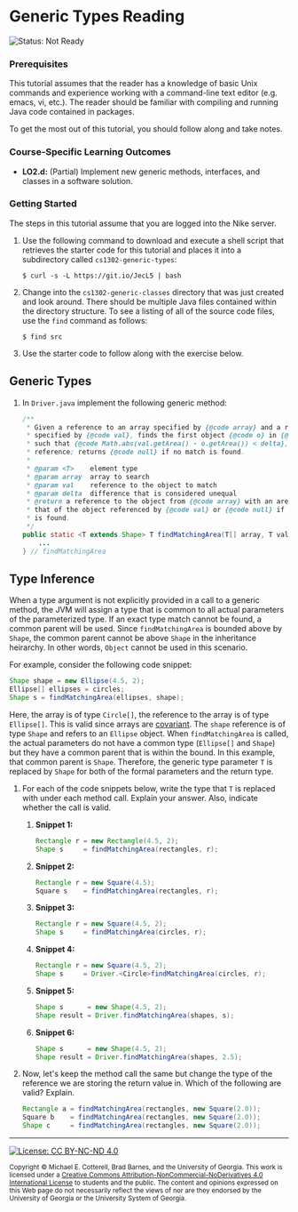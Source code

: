 # Generic Types Reading

![Status: Not Ready](https://img.shields.io/badge/Status-Not%20Ready-red.svg)

### Prerequisites

This tutorial assumes that the reader has a knowledge of basic Unix commands and experience working
with a command-line text editor (e.g. emacs, vi, etc.). The reader should be familiar with compiling
and running Java code contained in packages.

To get the most out of this tutorial, you should follow along and take notes.

### Course-Specific Learning Outcomes

* **LO2.d:** (Partial) Implement new generic methods, interfaces, and classes in a software solution.

### Getting Started

The steps in this tutorial assume that you are logged into the Nike server.

1. Use the following command to download and execute a shell script that retrieves
   the starter code for this tutorial and places it into a subdirectory
   called `cs1302-generic-types`:

   ```
   $ curl -s -L https://git.io/JecL5 | bash
   ```

1. Change into the `cs1302-generic-classes` directory that was just created and look around. 
   There should be multiple Java files contained within the directory structure. To see a listing 
   of all of the source code files, use the `find` command as follows:

   ```
   $ find src
   ```

1. Use the starter code to follow along with the exercise below.

## Generic Types

1. In `Driver.java` implement the following generic method:

   ```java
   /**
    * Given a reference to an array specified by {@code array} and a reference
    * specified by {@code val}, finds the first object {@code o} in {@code array} 
    * such that {@code Math.abs(val.getArea() - o.getArea()) < delta}, then returns its
    * reference; returns {@code null} if no match is found. 
    *
    * @param <T>    element type
    * @param array  array to search
    * @param val    reference to the object to match
    * @param delta  difference that is considered unequal
    * @return a reference to the object from {@code array} with an area matching
    * that of the object referenced by {@code val} or {@code null} if no match
    * is found.
    */
   public static <T extends Shape> T findMatchingArea(T[] array, T val, double delta) {
       ...
   } // findMatchingArea
   ```

## Type Inference

When a type argument is not explicitly provided in a call to a generic method, the JVM will
assign a type that is common to all actual parameters of the parameterized type. If an exact
type match cannot be found, a common parent will be used. Since `findMatchingArea` is bounded
above by `Shape`, the common parent cannot be above `Shape` in the inheritance heirarchy. In 
other words, `Object` cannot be used in this scenario.

For example, consider the following code snippet:
   
```java
Shape shape = new Ellipse(4.5, 2);
Ellipse[] ellipses = circles;
Shape s = findMatchingArea(ellipses, shape);
```
      
Here, the array is of type `Circle[]`, the reference to the array is of type `Ellipse[]`. 
This is valid since arrays are [covariant](https://dzone.com/articles/covariance-and-contravariance). 
The `shape` reference is of type `Shape` and refers to an `Ellipse` object. 
When `findMatchingArea` is called, the actual parameters do not have a common 
type (`Ellipse[]` and `Shape`) but they have a common parent that is within the bound. 
In this example, that common parent is `Shape`. Therefore, the generic type parameter `T`
is replaced by `Shape` for both of the formal parameters and the return type.

1. For each of the code snippets below, write the type that `T` is replaced with under
   each method call. Explain your answer. Also, indicate whether the call is valid.

   1. **Snippet 1:**
     
      ```java
      Rectangle r = new Rectangle(4.5, 2);
      Shape s     = findMatchingArea(rectangles, r);
      ```

   1. **Snippet 2:**
   
      ```java
      Rectangle r = new Square(4.5);
      Square s    = findMatchingArea(rectangles, r);
      ```
   
   1. **Snippet 3:**

      ```java
      Rectangle r = new Square(4.5, 2);
      Shape s     = findMatchingArea(circles, r);
      ```

   1. **Snippet 4:**

      ```java
      Rectangle r = new Square(4.5, 2);
      Shape s     = Driver.<Circle>findMatchingArea(circles, r);
      ```

   1. **Snippet 5:**

      ```java
      Shape s      = new Shape(4.5, 2);
      Shape result = Driver.findMatchingArea(shapes, s);
      ```

   1. **Snippet 6:**

      ```java
      Shape s      = new Shape(4.5, 2);
      Shape result = Driver.findMatchingArea(shapes, 2.5);
      ```

1. Now, let's keep the method call the same but change the type of the reference we are storing the return value in.
   Which of the following are valid? Explain.

   ```java
   Rectangle a = findMatchingArea(rectangles, new Square(2.0));
   Square b    = findMatchingArea(rectangles, new Square(2.0));
   Shape c     = findMatchingArea(rectangles, new Square(2.0));
   ```

<hr/>

[![License: CC BY-NC-ND 4.0](https://img.shields.io/badge/License-CC%20BY--NC--ND%204.0-lightgrey.svg)](http://creativecommons.org/licenses/by-nc-nd/4.0/)

<small>
Copyright &copy; Michael E. Cotterell, Brad Barnes, and the University of Georgia.
This work is licensed under a <a rel="license" href="http://creativecommons.org/licenses/by-nc-nd/4.0/">Creative Commons Attribution-NonCommercial-NoDerivatives 4.0 International License</a> to students and the public.
The content and opinions expressed on this Web page do not necessarily reflect the views of nor are they endorsed by the University of Georgia or the University System of Georgia.
</small>
